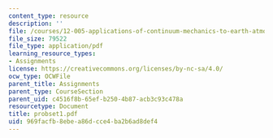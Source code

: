```yaml
---
content_type: resource
description: ''
file: /courses/12-005-applications-of-continuum-mechanics-to-earth-atmospheric-and-planetary-sciences-spring-2006/969facfb8ebea86dcce4ba2b6ad8def4_probset1.pdf
file_size: 79522
file_type: application/pdf
learning_resource_types:
- Assignments
license: https://creativecommons.org/licenses/by-nc-sa/4.0/
ocw_type: OCWFile
parent_title: Assignments
parent_type: CourseSection
parent_uid: c4516f8b-65ef-b250-4b87-acb3c93c478a
resourcetype: Document
title: probset1.pdf
uid: 969facfb-8ebe-a86d-cce4-ba2b6ad8def4
---
```


